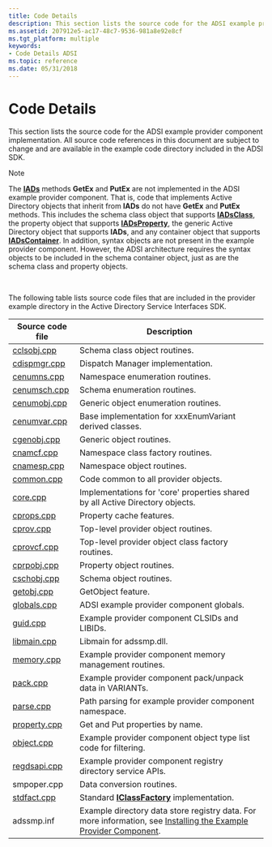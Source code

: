 ```yaml
---
title: Code Details
description: This section lists the source code for the ADSI example provider component implementation. All source code references in this document are subject to change and are available in the example code directory included in the ADSI SDK.
ms.assetid: 207912e5-ac17-48c7-9536-981a8e92e8cf
ms.tgt_platform: multiple
keywords:
- Code Details ADSI
ms.topic: reference
ms.date: 05/31/2018
---
```


# Code Details

This section lists the source code for the ADSI example provider component implementation. All source code references in this document are subject to change and are available in the example code directory included in the ADSI SDK.

> [!Note]  
> The [**IADs**](/windows/desktop/api/Iads/nn-iads-iads) methods **GetEx** and **PutEx** are not implemented in the ADSI example provider component. That is, code that implements Active Directory objects that inherit from **IADs** do not have **GetEx** and **PutEx** methods. This includes the schema class object that supports [**IADsClass**](/windows/desktop/api/Iads/nn-iads-iadsclass), the property object that supports [**IADsProperty**](/windows/desktop/api/Iads/nn-iads-iadsproperty), the generic Active Directory object that supports **IADs**, and any container object that supports [**IADsContainer**](/windows/desktop/api/Iads/nn-iads-iadscontainer). In addition, syntax objects are not present in the example provider component. However, the ADSI architecture requires the syntax objects to be included in the schema container object, just as are the schema class and property objects.

 

The following table lists source code files that are included in the provider example directory in the Active Directory Service Interfaces SDK.



| Source code file                 | Description                                                                                                                                                       |
|----------------------------------|-------------------------------------------------------------------------------------------------------------------------------------------------------------------|
| [cclsobj.cpp](cclsobj-cpp.md)   | Schema class object routines.                                                                                                                                     |
| [cdispmgr.cpp](cdispmgr-cpp.md) | Dispatch Manager implementation.                                                                                                                                  |
| [cenumns.cpp](cenumns-cpp.md)   | Namespace enumeration routines.                                                                                                                                   |
| [cenumsch.cpp](cenumsch-cpp.md) | Schema enumeration routines.                                                                                                                                      |
| [cenumobj.cpp](cenumobj-cpp.md) | Generic object enumeration routines.                                                                                                                              |
| [cenumvar.cpp](cenumvar-cpp.md) | Base implementation for xxxEnumVariant derived classes.                                                                                                           |
| [cgenobj.cpp](cgenobj-cpp.md)   | Generic object routines.                                                                                                                                          |
| [cnamcf.cpp](cnamcf-cpp.md)     | Namespace class factory routines.                                                                                                                                 |
| [cnamesp.cpp](cnamesp-cpp.md)   | Namespace object routines.                                                                                                                                        |
| [common.cpp](common-cpp.md)     | Code common to all provider objects.                                                                                                                              |
| [core.cpp](core-cpp.md)         | Implementations for 'core' properties shared by all Active Directory objects.                                                                                     |
| [cprops.cpp](cprops-cpp.md)     | Property cache features.                                                                                                                                          |
| [cprov.cpp](cprov-cpp.md)       | Top-level provider object routines.                                                                                                                               |
| [cprovcf.cpp](cprovcf-cpp.md)   | Top-level provider object class factory routines.                                                                                                                 |
| [cprpobj.cpp](cprpobj-cpp.md)   | Property object routines.                                                                                                                                         |
| [cschobj.cpp](cschobj-cpp.md)   | Schema object routines.                                                                                                                                           |
| [getobj.cpp](getobj-cpp.md)     | GetObject feature.                                                                                                                                                |
| [globals.cpp](globals-cpp.md)   | ADSI example provider component globals.                                                                                                                          |
| [guid.cpp](guid-cpp.md)         | Example provider component CLSIDs and LIBIDs.                                                                                                                     |
| [libmain.cpp](libmain-cpp.md)   | Libmain for adssmp.dll.                                                                                                                                           |
| [memory.cpp](memory-cpp.md)     | Example provider component memory management routines.                                                                                                            |
| [pack.cpp](pack-cpp.md)         | Example provider component pack/unpack data in VARIANTs.                                                                                                          |
| [parse.cpp](parse-cpp.md)       | Path parsing for example provider component namespace.                                                                                                            |
| [property.cpp](property-cpp.md) | Get and Put properties by name.                                                                                                                                   |
| [object.cpp](object-cpp.md)     | Example provider component object type list code for filtering.                                                                                                   |
| [regdsapi.cpp](regdsapi-cpp.md) | Example provider component registry directory service APIs.                                                                                                       |
| smpoper.cpp                      | Data conversion routines.                                                                                                                                         |
| [stdfact.cpp](stdfact-cpp.md)   | Standard [**IClassFactory**](/windows/win32/api/unknwn/nn-unknwn-iclassfactory) implementation.                                                                                                  |
| adssmp.inf                       | Example directory data store registry data. For more information, see [Installing the Example Provider Component](installing-the-example-provider-component.md). |



 

 

 
